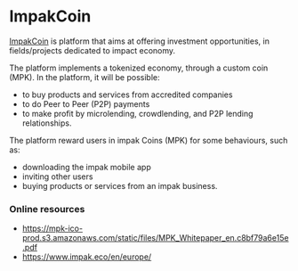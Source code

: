 # ImpakCoin 

[ImpakCoin](https://mpk.impak.eco/en/) is platform that aims at offering investment opportunities, in fields/projects dedicated to impact economy.

The platform implements a tokenized economy, through a custom coin (MPK). In the platform, it will be possible:  
* to buy products and services from accredited companies
* to do Peer to Peer (P2P) payments
* to make profit by microlending, crowdlending, and P2P lending relationships.

The platform reward users in impak Coins (MPK) for some behaviours, such as:
* downloading the impak mobile app
* inviting other users
* buying products or services from an impak business.

### Online resources
* https://mpk-ico-prod.s3.amazonaws.com/static/files/MPK_Whitepaper_en.c8bf79a6e15e.pdf
* https://www.impak.eco/en/europe/

